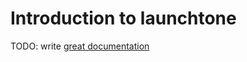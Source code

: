 # Introduction to launchtone

TODO: write [great documentation](http://jacobian.org/writing/great-documentation/what-to-write/)
